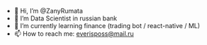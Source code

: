 - 👋 Hi, I’m @ZanyRumata
- 👀 I’m Data Scientist in russian bank
- 🌱 I’m currently learning finance (trading bot / react-native / ML)
- 📫 How to reach me: everisposs@mail.ru
